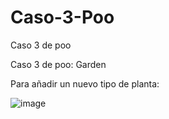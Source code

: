 # Caso-3-Poo
Caso 3 de poo

Caso 3 de poo: Garden

Para añadir un nuevo tipo de planta:

![image](https://user-images.githubusercontent.com/103976664/194978710-8192b6c3-42ab-403a-a2ac-d163117df96b.png)
